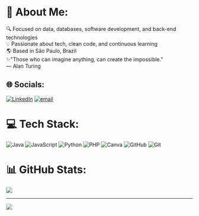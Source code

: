 # 💫 About Me:
🔍 Focused on data, databases, software development, and back-end technologies<br>💡 Passionate about tech, clean code, and continuous learning <br>🌎 Based in São Paulo, Brazil<br>✨"Those who can imagine anything, can create the impossible."<br>          — Alan Turing


## 🌐 Socials:
[![LinkedIn](https://img.shields.io/badge/LinkedIn-%230077B5.svg?logo=linkedin&logoColor=white)](https://linkedin.com/in/https://www.linkedin.com/in/maria-eduarda-ferraz-715954351/) [![email](https://img.shields.io/badge/Email-D14836?logo=gmail&logoColor=white)](mailto:mariaeferrazsilva@gmail.com) 

# 💻 Tech Stack:
![Java](https://img.shields.io/badge/java-%23ED8B00.svg?style=for-the-badge&logo=openjdk&logoColor=white) ![JavaScript](https://img.shields.io/badge/javascript-%23323330.svg?style=for-the-badge&logo=javascript&logoColor=%23F7DF1E) ![Python](https://img.shields.io/badge/python-3670A0?style=for-the-badge&logo=python&logoColor=ffdd54) ![PHP](https://img.shields.io/badge/php-%23777BB4.svg?style=for-the-badge&logo=php&logoColor=white) ![Canva](https://img.shields.io/badge/Canva-%2300C4CC.svg?style=for-the-badge&logo=Canva&logoColor=white) ![GitHub](https://img.shields.io/badge/github-%23121011.svg?style=for-the-badge&logo=github&logoColor=white) ![Git](https://img.shields.io/badge/git-%23F05033.svg?style=for-the-badge&logo=git&logoColor=white)

# 📊 GitHub Stats:

![](https://nirzak-streak-stats.vercel.app/?user=whoisMEFS&theme=tokyonight&hide_border=true)<br/>


---
[![](https://visitcount.itsvg.in/api?id=whoisMEFS&icon=0&color=6)](https://visitcount.itsvg.in)

<!-- Proudly created with GPRM ( https://gprm.itsvg.in ) -->

